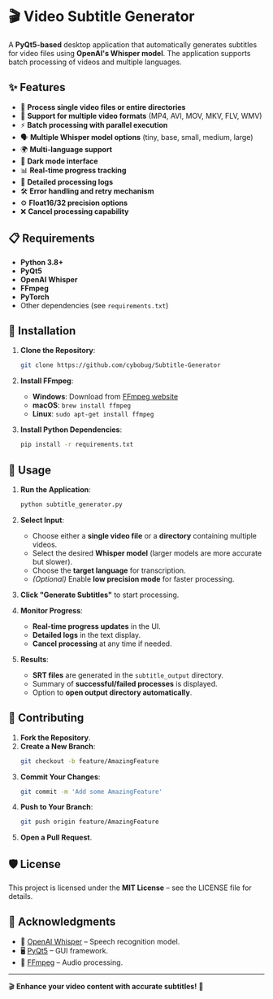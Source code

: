 # 🎬 Video Subtitle Generator

A **PyQt5-based** desktop application that automatically generates subtitles for video files using **OpenAI's Whisper model**. The application supports batch processing of videos and multiple languages.

## ✨ Features

- 📂 **Process single video files or entire directories**
- 🎥 **Support for multiple video formats** (MP4, AVI, MOV, MKV, FLV, WMV)
- ⚡ **Batch processing with parallel execution**
- 🗣 **Multiple Whisper model options** (tiny, base, small, medium, large)
- 🌍 **Multi-language support**
- 🌙 **Dark mode interface**
- 📊 **Real-time progress tracking**
- 📜 **Detailed processing logs**
- 🛠 **Error handling and retry mechanism**
- ⚙ **Float16/32 precision options**
- ❌ **Cancel processing capability**

## 📋 Requirements

- **Python 3.8+**
- **PyQt5**
- **OpenAI Whisper**
- **FFmpeg**
- **PyTorch**
- Other dependencies (see `requirements.txt`)

## 🔧 Installation

1. **Clone the Repository**:
   ```bash
   git clone https://github.com/cybobug/Subtitle-Generator
   ```

2. **Install FFmpeg**:
   - **Windows**: Download from [FFmpeg website](https://ffmpeg.org/download.html)
   - **macOS**: `brew install ffmpeg`
   - **Linux**: `sudo apt-get install ffmpeg`

3. **Install Python Dependencies**:
   ```bash
   pip install -r requirements.txt
   ```

## 🚀 Usage

1. **Run the Application**:
   ```bash
   python subtitle_generator.py
   ```

2. **Select Input**:
   - Choose either a **single video file** or a **directory** containing multiple videos.
   - Select the desired **Whisper model** (larger models are more accurate but slower).
   - Choose the **target language** for transcription.
   - *(Optional)* Enable **low precision mode** for faster processing.

3. **Click "Generate Subtitles"** to start processing.

4. **Monitor Progress**:
   - **Real-time progress updates** in the UI.
   - **Detailed logs** in the text display.
   - **Cancel processing** at any time if needed.

5. **Results**:
   - **SRT files** are generated in the `subtitle_output` directory.
   - Summary of **successful/failed processes** is displayed.
   - Option to **open output directory automatically**.

## 🤝 Contributing

1. **Fork the Repository**.
2. **Create a New Branch**:
   ```bash
   git checkout -b feature/AmazingFeature
   ```
3. **Commit Your Changes**:
   ```bash
   git commit -m 'Add some AmazingFeature'
   ```
4. **Push to Your Branch**:
   ```bash
   git push origin feature/AmazingFeature
   ```
5. **Open a Pull Request**.

## 🛡 License

This project is licensed under the **MIT License** – see the LICENSE file for details.

## 🙌 Acknowledgments

- 🎤 [OpenAI Whisper](https://github.com/openai/whisper) – Speech recognition model.
- 🖥 [PyQt5](https://www.riverbankcomputing.com/software/pyqt/) – GUI framework.
- 🎵 [FFmpeg](https://ffmpeg.org/) – Audio processing.

---

🎬 **Enhance your video content with accurate subtitles!** 🚀

